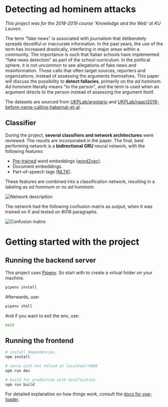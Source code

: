 # Detecting ad hominem attacks

_This project was for the 2018-2019 course 'Knowledge and the Web' at KU Leuven._

The term "fake news" is associated with journalism that deliberately spreads deceitful or inaccurate information. In the past years, the use of the term has increased drastically, interfering in major areas within a community. The importance is such that Italian schools have implemented "fake news detection" as part of the school curriculum. In the political sphere, it is not uncommon to see allegations of fake news and misinformation. Those calls that often target sources, reporters and organizations, instead of assessing the arguments themselves. This paper will discuss the possibility to **detect fallacies**, primarily on the _ad hominem_. _Ad hominem_ literally means "to the person", and the term is used when an argument directs to the person instead of assessing the argument itself.

The datasets are sourced from [UKPLab/argotario](https://github.com/UKPLab/argotario) and [UKPLab/naacl2018-before-name-calling-habernal-et-al](https://github.com/UKPLab/naacl2018-before-name-calling-habernal-et-al).

## Classifier

During the project, **several classifiers and network architectures** were reviewed. The results are incorporated in the paper. The final, best performing network is a **bidirectional GRU** neural network, with the following features:

- [Pre-trained](https://code.google.com/archive/p/word2vec/) word embeddings ([word2vec](https://radimrehurek.com/gensim/models/word2vec.html)).
- Document embeddings.
- Part-of-speech tags ([NLTK](http://www.nltk.org/)).

These features are combined into a classification network, resulting in a labeling as _ad hominem_ or _no ad hominem_.

![Network description](public/network.png)

The network had the following confusion matrix as output, when it was trained on X and tested on 8018 paragraphs.

![Confusion matrix](public/conf_matrix.png)

# Getting started with the project

## Running the backend server

This project uses [Pipenv](https://pipenv.readthedocs.io/en/latest/). So start with to create a virtual folder on your machine.

```bash
pipenv install
```

Afterwards, use:

```bash
pipenv shell
```

And if you want to exit the env, use:

```bash
exit
```

## Running the frontend

```bash
# install dependencies
npm install

# serve with hot reload at localhost:8080
npm run dev

# build for production with minification
npm run build
```

For detailed explanation on how things work, consult the [docs for vue-loader](http://vuejs.github.io/vue-loader).
